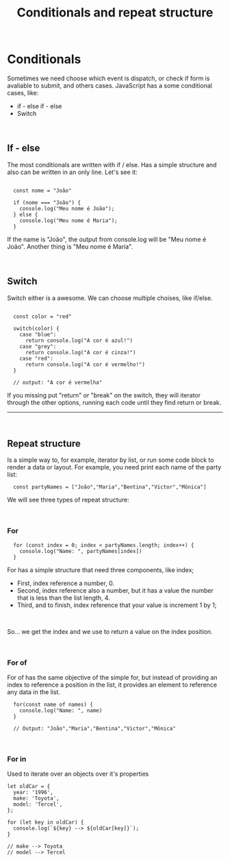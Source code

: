 <h1 align="center">Conditionals and repeat structure</h1>

<br>

# Conditionals

Sometimes we need choose which event is dispatch, or check if form is avaliable to submit, and others cases. JavaScript has a some conditional cases, like:

- if - else if - else
- Switch

<br>

## If - else

The most conditionals are written with if / else. Has a simple structure and also can be written in an only line. Let's see it:

```

  const nome = "João"

  if (nome === "João") {
    console.log("Meu nome é João");
  } else {
    console.log("Meu nome é Maria");
  }

```

If the name is "João", the output from console.log will be "Meu nome é João". Another thing is "Meu nome é Maria".

<br>

## Switch

Switch either is a awesome. We can choose multiple choises, like if/else.

```

  const color = "red"

  switch(color) {
    case "blue":
      return console.log("A cor é azul!")
    case "grey":
      return console.log("A cor é cinza!")
    case "red":
      return console.log("A cor é vermelho!")
  }

  // output: "A cor é vermelha"

```

If you missing put "return" or "break" on the switch, they will iterator through the other options, running each code until they find return or break.

---

<br>

## Repeat structure

Is a simple way to, for example, iterator by list, or run some code block to render a data or layout. For example, you need print each name of the party list:

```
  const partyNames = ["João","Maria","Bentina","Victor","Mônica"]
```

We will see three types of repeat structure:

<br>

### For

```
  for (const index = 0; index < partyNames.length; index++) {
    console.log("Name: ", partyNames[index])
  }
```

For has a simple structure that need three components, like index;

- First, index reference a number, 0.
- Second, index reference also a number, but it has a value the number that is less than the list length, 4.
- Third, and to finish, index reference that your value is increment 1 by 1;

<br>

So... we get the index and we use to return a value on the index position.

<br>

### For of

For of has the same objective of the simple for, but instead of providing an index to reference a position in the list, it provides an element to reference any data in the list.

```
  for(const name of names) {
    console.log("Name: ", name)
  }

  // Output: "João","Maria","Bentina","Victor","Mônica"
```

<br>

### For in

Used to iterate over an objects over it's properties

```
let oldCar = {
  year: '1996',
  make: 'Toyota',
  model: 'Tercel',
};

for (let key in oldCar) {
  console.log(`${key} --> ${oldCar[key]}`);
}

// make --> Toyota
// model --> Tercel

```
